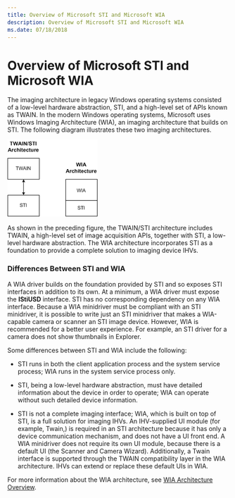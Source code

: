 ```yaml
---
title: Overview of Microsoft STI and Microsoft WIA
description: Overview of Microsoft STI and Microsoft WIA
ms.date: 07/18/2018
---
```


# Overview of Microsoft STI and Microsoft WIA

The imaging architecture in legacy Windows operating systems consisted of a low-level hardware abstraction, STI, and a high-level set of APIs known as TWAIN. In the modern Windows operating systems, Microsoft uses Windows Imaging Architecture (WIA), an imaging architecture that builds on STI. The following diagram illustrates these two imaging architectures.

![diagram illustrating the twain/sti and the microsoft wia imaging architectures.](images/sti-wia.png)

As shown in the preceding figure, the TWAIN/STI architecture includes TWAIN, a high-level set of image acquisition APIs, together with STI, a low-level hardware abstraction. The WIA architecture incorporates STI as a foundation to provide a complete solution to imaging device IHVs.

### Differences Between STI and WIA

A WIA driver builds on the foundation provided by STI and so exposes STI interfaces in addition to its own. At a minimum, a WIA driver must expose the **IStiUSD** interface. STI has no corresponding dependency on any WIA interface. Because a WIA minidriver must be compliant with an STI minidriver, it is possible to write just an STI minidriver that makes a WIA-capable camera or scanner an STI image device. However, WIA is recommended for a better user experience. For example, an STI driver for a camera does not show thumbnails in Explorer.

Some differences between STI and WIA include the following:

-   STI runs in both the client application process and the system service process; WIA runs in the system service process only.

-   STI, being a low-level hardware abstraction, must have detailed information about the device in order to operate; WIA can operate without such detailed device information.

-   STI is not a complete imaging interface; WIA, which is built on top of STI, is a full solution for imaging IHVs. An IHV-supplied UI module (for example, Twain,) is required in an STI architecture because it has only a device communication mechanism, and does not have a UI front end. A WIA minidriver does not require its own UI module, because there is a default UI (the Scanner and Camera Wizard). Additionally, a Twain interface is supported through the TWAIN compatibility layer in the WIA architecture. IHVs can extend or replace these default UIs in WIA.

For more information about the WIA architecture, see [WIA Architecture Overview](wia-architecture-overview.md).

 

 




